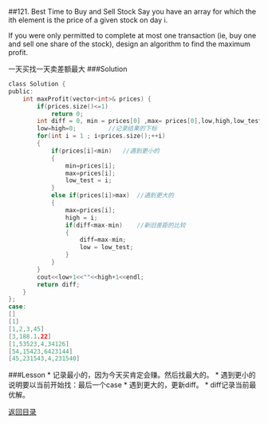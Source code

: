 ##121. Best Time to Buy and Sell Stock 
Say you have an array for which the ith element is the price of a given stock on day i.

If you were only permitted to complete at most one transaction (ie, buy one and sell one share of the stock), design an algorithm to find the maximum profit.

一天买找一天卖差额最大
###Solution
```C
class Solution {
public:
    int maxProfit(vector<int>& prices) {
        if(prices.size()<=1)
            return 0;
        int diff = 0, min = prices[0] ,max= prices[0],low,high,low_test;
        low=high=0;         //记录结果的下标
        for(int i = 1 ; i<prices.size();++i)
        {
            if(prices[i]<min)   //遇到更小的
            {
                min=prices[i];
                max=prices[i];
                low_test = i;
            }
            else if(prices[i]>max)  //遇到更大的
            {
                max=prices[i];
                high = i;
                if(diff<max-min)    //新旧差距的比较
                {
                    diff=max-min;
                    low = low_test;
                }
            }
        }
        cout<<low+1<<""<<high+1<<endl;
        return diff;
    }
};
case:
[]
[1]
[1,2,3,45]
[3,188.1.22]
[1,53523,4,34126]
[54,15423,6423144]
[45,231543,4,231540]
```
###Lesson
* 
记录最小的，因为今天买肯定会赚。然后找最大的。
* 
遇到更小的说明要以当前开始找：最后一个case
* 
遇到更大的，更新diff。
* 
diff记录当前最优解。

[返回目录](README.md)